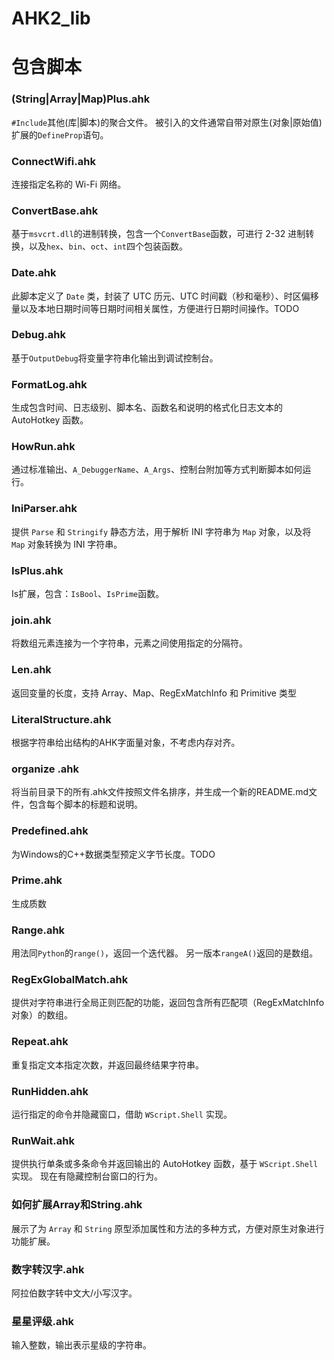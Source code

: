 # AHK2_lib

# 包含脚本
### (String|Array|Map)Plus.ahk
`#Include`其他(库|脚本)的聚合文件。
被引入的文件通常自带对原生(对象|原始值)扩展的`DefineProp`语句。

### ConnectWifi.ahk
连接指定名称的 Wi-Fi 网络。

### ConvertBase.ahk
基于`msvcrt.dll`的进制转换，包含一个`ConvertBase`函数，可进行 2-32 进制转换，以及`hex`、`bin`、`oct`、`int`四个包装函数。

### Date.ahk
此脚本定义了 `Date` 类，封装了 UTC 历元、UTC 时间戳（秒和毫秒）、时区偏移量以及本地日期时间等日期时间相关属性，方便进行日期时间操作。TODO

### Debug.ahk
基于`OutputDebug`将变量字符串化输出到调试控制台。

### FormatLog.ahk
生成包含时间、日志级别、脚本名、函数名和说明的格式化日志文本的 AutoHotkey 函数。

### HowRun.ahk
通过标准输出、`A_DebuggerName`、`A_Args`、控制台附加等方式判断脚本如何运行。

### IniParser.ahk
提供 `Parse` 和 `Stringify` 静态方法，用于解析 INI 字符串为 `Map` 对象，以及将 `Map` 对象转换为 INI 字符串。

### IsPlus.ahk
Is扩展，包含：`IsBool`、`IsPrime`函数。

### join.ahk
将数组元素连接为一个字符串，元素之间使用指定的分隔符。

### Len.ahk
返回变量的长度，支持 Array、Map、RegExMatchInfo 和 Primitive 类型

### LiteralStructure.ahk
根据字符串给出结构的AHK字面量对象，不考虑内存对齐。

### organize .ahk
将当前目录下的所有.ahk文件按照文件名排序，并生成一个新的README.md文件，包含每个脚本的标题和说明。

### Predefined.ahk
为Windows的C++数据类型预定义字节长度。TODO

### Prime.ahk
生成质数

### Range.ahk
用法同`Python`的`range()`，返回一个迭代器。
另一版本`rangeA()`返回的是数组。

### RegExGlobalMatch.ahk
提供对字符串进行全局正则匹配的功能，返回包含所有匹配项（RegExMatchInfo 对象）的数组。

### Repeat.ahk
重复指定文本指定次数，并返回最终结果字符串。

### RunHidden.ahk
运行指定的命令并隐藏窗口，借助 `WScript.Shell` 实现。

### RunWait.ahk
提供执行单条或多条命令并返回输出的 AutoHotkey 函数，基于 `WScript.Shell` 实现。
现在有隐藏控制台窗口的行为。

### 如何扩展Array和String.ahk
展示了为 `Array` 和 `String` 原型添加属性和方法的多种方式，方便对原生对象进行功能扩展。

### 数字转汉字.ahk
阿拉伯数字转中文大/小写汉字。

### 星星评级.ahk
输入整数，输出表示星级的字符串。

